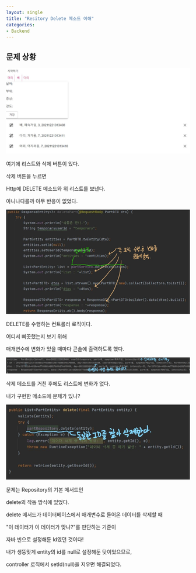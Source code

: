 ```yaml
---
layout: single
title: "Resitory Delete 메소드 이해"
categories:
- Backend
---
```


## 문제 상황

![1221-B1](https://raw.githubusercontent.com/BackFoxx/BackFoxx.github.io/master/_image/1221-B1.JPG)

여기에 리스트와 삭제 버튼이 있다.

삭제 버튼을 누르면

Http에 DELETE 메소드와 위 리스트를 보낸다.





아니나다를까 아무 반응이 없었다.





![1221-B](https://raw.githubusercontent.com/BackFoxx/BackFoxx.github.io/master/_image/1221-B.jpg)

DELETE를 수행하는 컨트롤러 로직이다.

어디서 삐끗했는지 보기 위해 

매개변수에 변화가 있을 때마다 콘솔에 출력하도록 했다.





![1221-B2](https://raw.githubusercontent.com/BackFoxx/BackFoxx.github.io/master/_image/1221-B2.jpg)

삭제 메소드를 거친 후에도 리스트에 변화가 없다.

내가 구현한 메소드에 문제가 있나?





![1221-B3](https://raw.githubusercontent.com/BackFoxx/BackFoxx.github.io/master/_image/1221-B3.jpg)

문제는 Repository의 기본 메서드인 

delete의 작동 방식에 있었다.

delete 메서드가 데이터베이스에서 매개변수로 들어온 데이터를 삭제할 때

"이 데이터가 이 데이터가 맞나?"를 판단하는 기준이 

자바 빈으로 설정해둔 Id였던 것이다!





내가 생뚱맞게 entity의 id를 null로 설정해둔 탓이었으므로,

controller 로직에서 setId(null)을 지우면 해결되었다.
